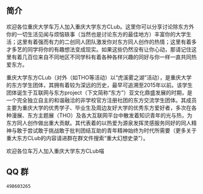 ## 简介  

欢迎各位重庆大学车万人加入重庆大学东方CLub。这里你可以分享讨论除东方外你的一切生活见闻与烦恼轶事（当然也是讨论东方的最佳地方）丰富你的大学生活；这里有着强而有力的二创同人团队激发你对东方同人创作的热情；这里有着多才多艺的同学将你的有趣想法变成现实。如果这些仍然没有让你心动，那请记住这里有着几百位来自不同地区不同学科有着各种各样兴趣的同好与你一样一直共同热爱东方。  

重庆大学东方CLub（对外（如THO等活动）以“虎溪雾之湖”活动），是重庆大学的东方学生团体，其拥有着较为深远的历史，最早可追溯至2015年以前。该学生团体诞生于互联网与东方project（下文简称“东方”）亚文化鼎盛发展的时期，是一个完全独立自主的和谐融洽的非学校官方注册社团的东方交流学生团体。其成员主要为重庆大学的优秀学子、毕业生及周边友好大学的优秀东方爱好者，多次在各种漫展、东方主题展（THO）及各大互联网平台中散发着知识青年的光与热，为东方同人创作做出重大贡献。其代表着的以热爱为源泉发挥灵感服务同好的同人精神与敢于尝试敢于挑战敢于批判团结互助的青年精神始终为时代所需要（更多关于重大东方CLub的内容请进群在群文件搜索“重大幻想史录”）。  

欢迎各位车万人加入重庆大学东方CLub喵  

## QQ 群  
`498603265`  